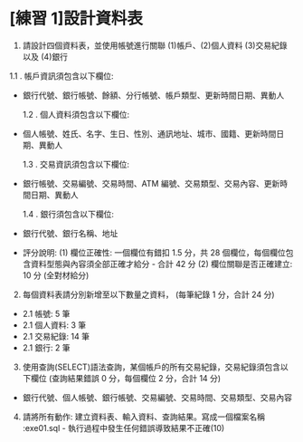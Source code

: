 # [練習 1]設計資料表

1. 請設計四個資料表，並使用帳號進行關聯 (1)帳戶、(2)個人資料 (3)交易紀錄以及 (4)銀行

1.1 . 帳戶資訊須包含以下欄位:

- 銀行代號、銀行帳號、餘額、分行帳號、帳戶類型、更新時間日期、異動人

  1.2 . 個人資料須包含以下欄位:

- 個人帳號、姓氏、名字、生日、性別、通訊地址、城市、國籍、更新時間日期、異動人

  1.3 . 交易資訊須包含以下欄位:

- 銀行帳號、交易編號、交易時間、ATM 編號、交易類型、交易內容、更新時間日期、異動人

  1.4 . 銀行須包含以下欄位:

- 銀行代號、銀行名稱、地址

* 評分說明:
  (1) 欄位正確性: 一個欄位有錯扣 1.5 分，共 28 個欄位，每個欄位包含資料型態與內容須全部正確才給分 - 合計 42 分
  (2) 欄位關聯是否正確建立: 10 分 (全對材給分)

2. 每個資料表請分別新增至以下數量之資料， (每筆紀錄 1 分，合計 24 分)

- 2.1 帳號: 5 筆
- 2.1 個人資料: 3 筆
- 2.1 交易紀錄: 14 筆
- 2.1 銀行: 2 筆

3. 使用查詢(SELECT)語法查詢，某個帳戶的所有交易紀錄，交易紀錄須包含以下欄位 (查詢結果錯誤 0 分，每個欄位 2 分，合計 14 分)

- 銀行代號、個人帳號、銀行帳號、交易編號、交易時間、交易類型、交易內容

4. 請將所有動作: 建立資料表、輸入資料、查詢結果。寫成一個檔案名稱 :exe01.sql - 執行過程中發生任何錯誤導致結果不正確(10)
